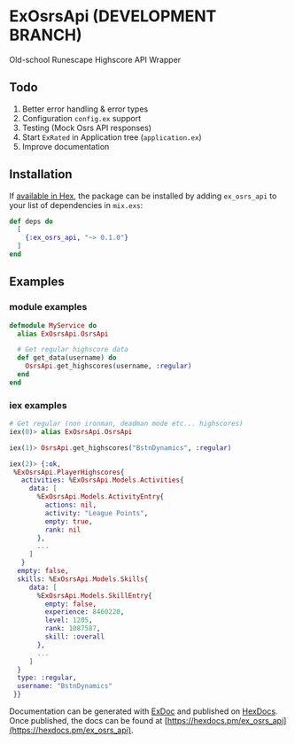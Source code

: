 # ExOsrsApi (DEVELOPMENT BRANCH)
Old-school Runescape Highscore API Wrapper

## Todo

1)  Better error handling & error types
2)  Configuration `config.ex` support
3)  Testing (Mock Osrs API responses)
4)  Start `ExRated` in Application tree (`application.ex`)
5)  Improve documentation

## Installation

If [available in Hex](https://hex.pm/docs/publish), the package can be installed
by adding `ex_osrs_api` to your list of dependencies in `mix.exs`:

```elixir
def deps do
  [
    {:ex_osrs_api, "~> 0.1.0"}
  ]
end
```

## Examples

### module examples
```elixir
defmodule MyService do
  alias ExOsrsApi.OsrsApi

  # Get regular highscore data
  def get_data(username) do
    OsrsApi.get_highscores(username, :regular)
  end
end
```

### iex examples

```elixir
# Get regular (non ironman, deadman mode etc... highscores)
iex(0)> alias ExOsrsApi.OsrsApi

iex(1)> OsrsApi.get_highscores("BstnDynamics", :regular)

iex(2)> {:ok,
 %ExOsrsApi.PlayerHighscores{
   activities: %ExOsrsApi.Models.Activities{
     data: [
       %ExOsrsApi.Models.ActivityEntry{
         actions: nil,
         activity: "League Points",
         empty: true,
         rank: nil
       },
       ...
     ]
   }
  empty: false,
  skills: %ExOsrsApi.Models.Skills{
     data: [
       %ExOsrsApi.Models.SkillEntry{
         empty: false,
         experience: 8460220,
         level: 1205,
         rank: 1087587,
         skill: :overall
       },
       ...
     ]
  }
  type: :regular,
  username: "BstnDynamics"
 }}
```

Documentation can be generated with [ExDoc](https://github.com/elixir-lang/ex_doc)
and published on [HexDocs](https://hexdocs.pm). Once published, the docs can
be found at [https://hexdocs.pm/ex_osrs_api](https://hexdocs.pm/ex_osrs_api).

